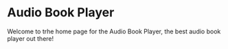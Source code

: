# Audio Book Player
Welcome to trhe home page for the Audio Book Player, the best audio book player out there!

